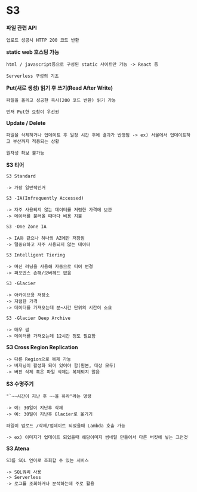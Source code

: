 # S3

**파일 관련 API**

```
업로드 성공시 HTTP 200 코드 반환
```

**static web 호스팅 가능**

```
html / javascript등으로 구성된 static 사이트만 가능 -> React 등

Serverless 구성의 기초

```

**Put(새로 생성) 읽기 후 쓰기(Read After Write)**

```
파일을 올리고 성공한 즉시(200 코드 반환) 읽기 가능

먼저 Put한 요청이 우선권
```

**Update / Delete**

```
파일을 삭제하거나 업데이트 후 일정 시간 후에 결과가 반영됨 -> ex) 서울에서 업데이트하고 부산까지 적용되는 상황

원자성 확보 불가능
```

**S3 티어**

```
S3 Standard

-> 가장 일반적인거

S3 -IA(Infrequently Accessed)

-> 자주 사용되지 않는 데이터를 저렴한 가격에 보관
-> 데이터를 불러올 때마다 비용 지불

S3 -One Zone IA

-> IA와 같으나 하나의 AZ에만 저장됨
-> 덜중요하고 자주 사용되지 않는 데이터

S3 Intelligent Tiering

-> 머신 러닝을 사용해 자동으로 티어 변경
-> 퍼포먼스 손해/오버헤드 없음

S3 -Glacier

-> 아카이브용 저장소
-> 저렴한 가격
-> 데이터를 가져오는데 분~시간 단위의 시간이 소요

S3 -Glacier Deep Archive

-> 매우 쌈
-> 데이터를 가져오는데 12시간 정도 필요함

```

**S3 Cross Region Replication**

```
-> 다른 Region으로 복제 가능
-> 버저닝이 활성화 되어 있어야 함(원본, 대상 모두)
-> 버전 삭제 혹은 파일 삭제는 복제되지 않음
```

**S3 수명주기**

```
"`~~시간이 지난 후 ~~을 하라"라는 명령

-> 예: 30일이 지난후 삭제
-> 예: 30일이 지난후 Glacier로 옮기기

파일이 업로드 /삭제/업데이트 되었을때 Lambda 호출 가능

-> ex) 이미지가 업데이트 되었을때 해당이미지 썸네일 만들어서 다른 버킷에 넣는 그런것

```

**S3 Atena**

```
S3를 SQL 언어로 조회할 수 있는 서비스

-> SQL쿼리 사용
-> Serverless
-> 로그를 조회하거나 분석하는데 주로 활용

```

